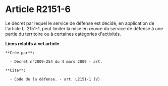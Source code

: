 # Article R2151-6

Le décret par lequel le service de défense est décidé, en application de l'article L. 2151-1, peut limiter la mise en œuvre
du service de défense à une partie du territoire ou à certaines catégories d'activités.

**Liens relatifs à cet article**

	**Créé par**:

	  - Décret n°2009-254 du 4 mars 2009 - art.

	**Cite**:

	  - Code de la défense. - art. L2151-1 (V)
